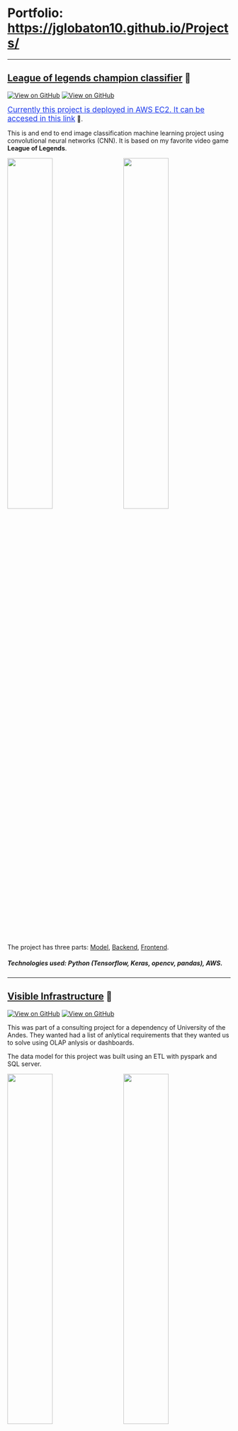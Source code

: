# Portfolio: https://jglobaton10.github.io/Projects/
---

## [League of legends champion classifier](https://jglobaton10.github.io/LeagueOfLegendsChampionClassifier/) 🔗
[![View on GitHub](https://img.shields.io/badge/AWS-View_Web_App-orange?logo=Amazon)](http://ec2-18-191-142-227.us-east-2.compute.amazonaws.com/)
[![View on GitHub](https://img.shields.io/badge/GitHub-View_on_GitHub-blue?logo=GitHub)](https://github.com/jglobaton10/LeagueOfLegendsChampionClassifier)

<a href="http://ec2-18-191-142-227.us-east-2.compute.amazonaws.com/" style="color:#1B39ED; font-size:17px;" align="center"> Currently this project is deployed in AWS EC2. It can be accesed in this  link</a> 🔗.

This is and end to end image classification machine learning project using convolutional neural networks (CNN). It is based on my favorite video game **League of Legends**.

<p>
<img src="https://github.com/jglobaton10/Projects/blob/master/images/lol_gif_part_1_Trim-_2_.gif" width="45%"/>
&nbsp; &nbsp;  &nbsp;  &nbsp;
<img src="https://github.com/jglobaton10/Projects/blob/master/images/lol_gif_part_1_Trim.gif" width="45%"/>
</p>

The project has three parts: [Model](https://github.com/jglobaton10/LeagueOfLegendsChampionClassifier/blob/main/model/model.ipynb), [Backend](https://github.com/jglobaton10/LeagueOfLegendsChampionClassifier/blob/main/Flaskserver/server.py), [Frontend](https://github.com/jglobaton10/LeagueOfLegendsChampionClassifier/tree/main/Front_end).

##### Technologies used: Python (Tensorflow, Keras, opencv, pandas), AWS. 
---

## [Visible Infrastructure](https://jglobaton10.github.io/Visibleinfrastructure/) 🔗
[![View on GitHub](https://img.shields.io/badge/PowerBI-N_passengers_vs_empty_seats-yellow?logo=PowerBI)](https://github.com/jglobaton10/Visibleinfrastructure)
[![View on GitHub](https://img.shields.io/badge/PowerBI-GDP_vs_N_of_flights-yellow?logo=PowerBI)](https://github.com/jglobaton10/Visibleinfrastructure)

This was part of a consulting project for a dependency of University of the Andes. They wanted had a list of anlytical requirements that they wanted us to solve using OLAP anlysis or dashboards. 

The data model for this project was built using an ETL with pyspark and SQL server. 

<p>
<img src="https://github.com/jglobaton10/Projects/blob/master/images/infraestructura%20visible.gif" width="45%"/>
&nbsp; &nbsp;  &nbsp;  &nbsp;
<img src="https://github.com/jglobaton10/Projects/blob/master/images/infraestructra%20visible2.gif" width="45%"/>
</p>


##### Technologies used: PowerBI, Python (pandas, pyspark, numpy, seaborn), SQL, SQL server. 
---
